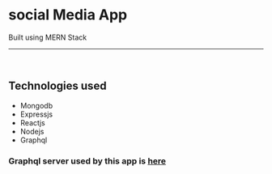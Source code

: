 # social Media App

Built using MERN Stack

---
<br/>

## Technologies used

* Mongodb
* Expressjs
* Reactjs
* Nodejs
* Graphql

### Graphql server used by this app is [here](https://github.com/Oggy107/MERN-SocialMedia-App-Server.git)